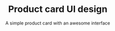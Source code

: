 <h1 align=center>Product card UI design</h1>
<p align=center>A simple product card with an awesome interface</p>
